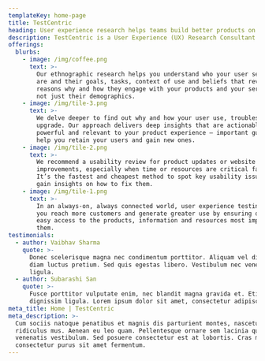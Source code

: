 ```yaml
---
templateKey: home-page
title: TestCentric
heading: User experience research helps teams build better products on smaller budgets
description: TestCentric is a User Experience (UX) Research Consultant for Startups
offerings:
  blurbs:
    - image: /img/coffee.png
      text: >-
        Our ethnographic research helps you understand who your user segments
        are and their goals, tasks, context of use and beliefs that reveal the
        reasons why and how they engage with your products and your services,
        not just their demographics.
    - image: /img/tile-3.png
      text: >-
        We delve deeper to find out why and how your user use, troubleshoot and
        upgrade. Our approach delivers deep insights that are actionable,
        powerful and relevant to your product experience – important guidance to
        help you retain your users and gain new ones.
    - image: /img/tile-2.png
      text: >-
        We recommend a usability review for product updates or website
        improvements, especially when time or resources are critical factors.
        It’s the fastest and cheapest method to spot key usability issues and
        gain insights on how to fix them.
    - image: /img/tile-1.png
      text: >-
        In an always-on, always connected world, user experience testing helps
        you reach more customers and generate greater use by ensuring quick and
        easy access to the products, information and resources most important to
        them.
testimonials:
  - author: Vaibhav Sharma
    quote: >-
      Donec scelerisque magna nec condimentum porttitor. Aliquam vel diam sed
      diam luctus pretium. Sed quis egestas libero. Vestibulum nec venenatis
      ligula.
  - author: Subarashi San
    quote: >-
      Fusce porttitor vulputate enim, nec blandit magna gravida et. Etiam et
      dignissim ligula. Lorem ipsum dolor sit amet, consectetur adipiscing elit.
meta_title: Home | TestCentric
meta_description: >-
  Cum sociis natoque penatibus et magnis dis parturient montes, nascetur
  ridiculus mus. Aenean eu leo quam. Pellentesque ornare sem lacinia quam
  venenatis vestibulum. Sed posuere consectetur est at lobortis. Cras mattis
  consectetur purus sit amet fermentum.
---
```



